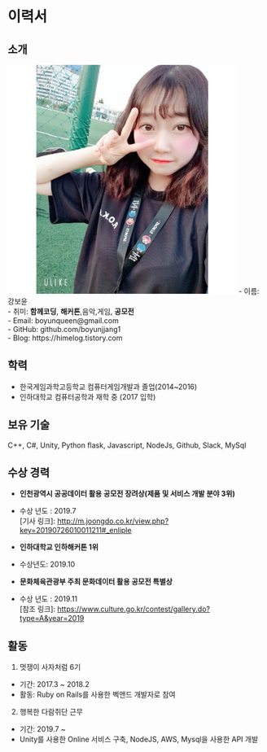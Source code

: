 # 이력서

## 소개
<img src="./selfie.jpg" width="450" height="450">
 - 이름: 강보윤<br>
 - 취미: <b>함께코딩</b>, <b>해커톤</b>,음악,게임, <b>공모전</b><br>
 - Email: boyunqueen@gmail.com<br>
 - GitHub: github.com/boyunjjang1<br>
 - Blog: https://himelog.tistory.com

## 학력
 - 한국게임과학고등학교 컴퓨터게임개발과 졸업(2014~2016)
 - 인하대학교 컴퓨터공학과 재학 중 (2017 입학)

## 보유 기술
C++, C#, Unity, Python flask, Javascript, NodeJs, Github, Slack, MySql

## 수상 경력
- <b>인천광역시 공공데이터 활용 공모전 장려상(제품 및 서비스 개발 분야 3위)</b>
- 수상 년도 : 2019.7<br>
[기사 링크]: http://m.joongdo.co.kr/view.php?key=20190726010011211#_enliple

- <b>인하대학교 인하해커톤 1위</b>
- 수상년도: 2019.10

- <b>문화체육관광부 주최 문화데이터 활용 공모전 특별상</b>
- 수상 년도 : 2019.11<br>
[참조 링크]: https://www.culture.go.kr/contest/gallery.do?type=A&year=2019

## 활동
1. 멋쟁이 사자처럼 6기
 - 기간: 2017.3 ~ 2018.2
 - 활동: Ruby on Rails를 사용한 벡앤드 개발자로 참여

2. 행복한 다람쥐단 근무
 - 기간: 2019.7 ~
 - Unity를 사용한 Online 서비스 구축, NodeJS, AWS, Mysql을 사용한 API 개발
